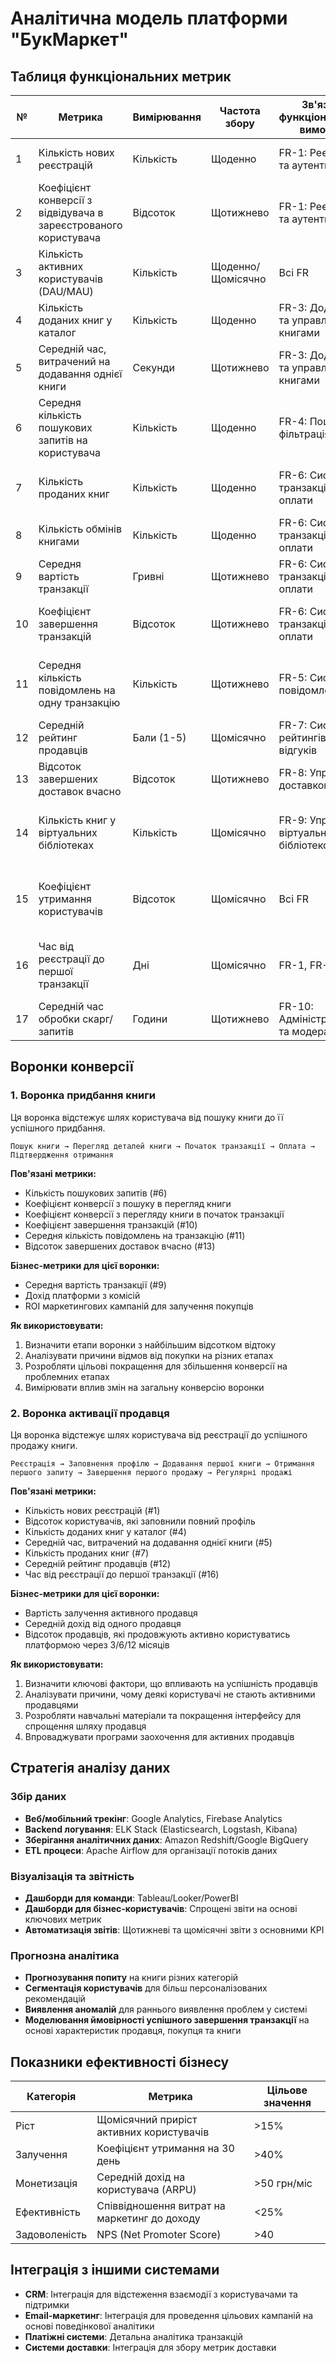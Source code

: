 # Аналітична модель платформи "БукМаркет"

## Таблиця функціональних метрик

| № | Метрика | Вимірювання | Частота збору | Зв'язок з функціональними вимогами | Мета відстеження | Джерело даних |
|---|---------|-------------|---------------|-------------------------------------|-----------------|---------------|
| 1 | Кількість нових реєстрацій | Кількість | Щоденно | FR-1: Реєстрація та аутентифікація | Моніторинг росту бази користувачів | База даних користувачів |
| 2 | Коефіцієнт конверсії з відвідувача в зареєстрованого користувача | Відсоток | Щотижнево | FR-1: Реєстрація та аутентифікація | Оцінка ефективності процесу реєстрації | Веб-аналітика + БД |
| 3 | Кількість активних користувачів (DAU/MAU) | Кількість | Щоденно/Щомісячно | Всі FR | Оцінка загального залучення користувачів | Логи входу в систему |
| 4 | Кількість доданих книг у каталог | Кількість | Щоденно | FR-3: Додавання та управління книгами | Моніторинг наповнення каталогу | База даних книг |
| 5 | Середній час, витрачений на додавання однієї книги | Секунди | Щотижнево | FR-3: Додавання та управління книгами | Оцінка зручності інтерфейсу додавання | Логи взаємодії з інтерфейсом |
| 6 | Середня кількість пошукових запитів на користувача | Кількість | Щоденно | FR-4: Пошук та фільтрація книг | Оцінка активності пошуку | Логи пошукових запитів |
| 7 | Кількість проданих книг | Кількість | Щоденно | FR-6: Система транзакцій та оплати | Моніторинг бізнес-активності платформи | База даних транзакцій |
| 8 | Кількість обмінів книгами | Кількість | Щоденно | FR-6: Система транзакцій та оплати | Оцінка активності обміну книгами | База даних транзакцій |
| 9 | Середня вартість транзакції | Гривні | Щотижнево | FR-6: Система транзакцій та оплати | Аналіз цінової політики користувачів | База даних транзакцій |
| 10 | Коефіцієнт завершення транзакцій | Відсоток | Щотижнево | FR-6: Система транзакцій та оплати | Виявлення проблемних місць у процесі покупки | База даних транзакцій |
| 11 | Середня кількість повідомлень на одну транзакцію | Кількість | Щотижнево | FR-5: Система повідомлень | Оцінка необхідної комунікації для завершення угоди | База даних повідомлень |
| 12 | Середній рейтинг продавців | Бали (1-5) | Щомісячно | FR-7: Система рейтингів та відгуків | Моніторинг якості обслуговування | База даних рейтингів |
| 13 | Відсоток завершених доставок вчасно | Відсоток | Щотижнево | FR-8: Управління доставкою | Оцінка якості доставки | База даних доставок |
| 14 | Кількість книг у віртуальних бібліотеках | Кількість | Щомісячно | FR-9: Управління віртуальною бібліотекою | Оцінка використання функції віртуальної бібліотеки | База даних бібліотек |
| 15 | Коефіцієнт утримання користувачів | Відсоток | Щомісячно | Всі FR | Оцінка загальної цінності платформи для користувачів | Логи входу в систему |
| 16 | Час від реєстрації до першої транзакції | Дні | Щомісячно | FR-1, FR-6 | Оцінка швидкості залучення до активної взаємодії | БД користувачів + БД транзакцій |
| 17 | Середній час обробки скарг/запитів | Години | Щотижнево | FR-10: Адміністрування та модерація | Оцінка якості підтримки користувачів | Тікет-система |

## Воронки конверсії

### 1. Воронка придбання книги

Ця воронка відстежує шлях користувача від пошуку книги до її успішного придбання.

```
Пошук книги → Перегляд деталей книги → Початок транзакції → Оплата → Підтвердження отримання
```

**Пов'язані метрики:**
- Кількість пошукових запитів (#6)
- Коефіцієнт конверсії з пошуку в перегляд книги
- Коефіцієнт конверсії з перегляду книги в початок транзакції
- Коефіцієнт завершення транзакцій (#10)
- Середня кількість повідомлень на транзакцію (#11)
- Відсоток завершених доставок вчасно (#13)

**Бізнес-метрики для цієї воронки:**
- Середня вартість транзакції (#9)
- Дохід платформи з комісій
- ROI маркетингових кампаній для залучення покупців

**Як використовувати:**
1. Визначити етапи воронки з найбільшим відсотком відтоку
2. Аналізувати причини відмов від покупки на різних етапах
3. Розробляти цільові покращення для збільшення конверсії на проблемних етапах
4. Вимірювати вплив змін на загальну конверсію воронки

### 2. Воронка активації продавця

Ця воронка відстежує шлях користувача від реєстрації до успішного продажу книги.

```
Реєстрація → Заповнення профілю → Додавання першої книги → Отримання першого запиту → Завершення першого продажу → Регулярні продажі
```

**Пов'язані метрики:**
- Кількість нових реєстрацій (#1)
- Відсоток користувачів, які заповнили повний профіль
- Кількість доданих книг у каталог (#4)
- Середній час, витрачений на додавання однієї книги (#5)
- Кількість проданих книг (#7)
- Середній рейтинг продавців (#12)
- Час від реєстрації до першої транзакції (#16)

**Бізнес-метрики для цієї воронки:**
- Вартість залучення активного продавця
- Середній дохід від одного продавця
- Відсоток продавців, які продовжують активно користуватись платформою через 3/6/12 місяців

**Як використовувати:**
1. Визначити ключові фактори, що впливають на успішність продавців
2. Аналізувати причини, чому деякі користувачі не стають активними продавцями
3. Розробляти навчальні матеріали та покращення інтерфейсу для спрощення шляху продавця
4. Впроваджувати програми заохочення для активних продавців

## Стратегія аналізу даних

### Збір даних
- **Веб/мобільний трекінг**: Google Analytics, Firebase Analytics
- **Backend логування**: ELK Stack (Elasticsearch, Logstash, Kibana)
- **Зберігання аналітичних даних**: Amazon Redshift/Google BigQuery
- **ETL процеси**: Apache Airflow для організації потоків даних

### Візуалізація та звітність
- **Дашборди для команди**: Tableau/Looker/PowerBI
- **Дашборди для бізнес-користувачів**: Спрощені звіти на основі ключових метрик
- **Автоматизація звітів**: Щотижневі та щомісячні звіти з основними KPI

### Прогнозна аналітика
- **Прогнозування попиту** на книги різних категорій
- **Сегментація користувачів** для більш персоналізованих рекомендацій
- **Виявлення аномалій** для раннього виявлення проблем у системі
- **Моделювання ймовірності успішного завершення транзакції** на основі характеристик продавця, покупця та книги

## Показники ефективності бізнесу

| Категорія | Метрика | Цільове значення |
|-----------|---------|------------------|
| Ріст | Щомісячний приріст активних користувачів | >15% |
| Залучення | Коефіцієнт утримання на 30 день | >40% |
| Монетизація | Середній дохід на користувача (ARPU) | >50 грн/міс |
| Ефективність | Співвідношення витрат на маркетинг до доходу | <25% |
| Задоволеність | NPS (Net Promoter Score) | >40 |

## Інтеграція з іншими системами

- **CRM**: Інтеграція для відстеження взаємодії з користувачами та підтримки
- **Email-маркетинг**: Інтеграція для проведення цільових кампаній на основі поведінкової аналітики
- **Платіжні системи**: Детальна аналітика транзакцій
- **Системи доставки**: Інтеграція для збору метрик доставки 